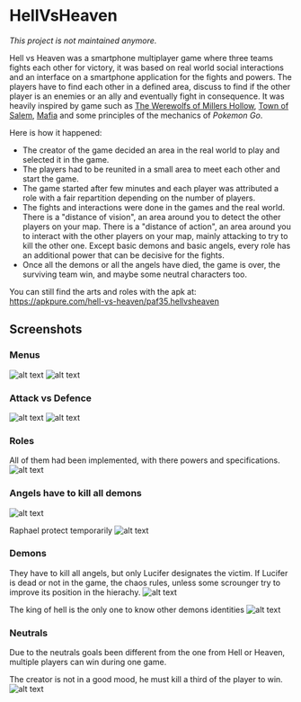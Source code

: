 # HellVsHeaven

*This project is not maintained anymore.*

Hell vs Heaven was a smartphone multiplayer game where three teams fights each other for victory, it was based on real world social interactions and an interface on a smartphone application for the fights and powers. The players have to find each other in a defined area, discuss to find if the other player is an enemies or an ally and eventually fight in consequence. It was heavily inspired by game such as [The Werewolfs of Millers Hollow](https://boardgamegeek.com/boardgame/25821/werewolves-millers-hollow), [Town of Salem](https://www.blankmediagames.com/), [Mafia](https://boardgamegeek.com/boardgame/284209/mafia) and some principles of the mechanics of *Pokemon Go*.

Here is how it happened:
- The creator of the game decided an area in the real world to play and selected it in the game. 
- The players had to be reunited in a small area to meet each other and start the game.
- The game started after few minutes and each player was attributed a role with a fair repartition depending on the number of players.
- The fights and interactions were done in the games and the real world.
    There is a "distance of vision", an area around you to detect the other players on your map.
    There is a "distance of action", an area around you to interact with the other players on your map, mainly attacking to try to kill the other one.
    Except basic demons and basic angels, every role has an additional power that can be decisive for the fights. 
- Once all the demons or all the angels have died, the game is over, the surviving team win, and maybe some neutral characters too.


You can still find the arts and roles with the apk at:
https://apkpure.com/hell-vs-heaven/paf35.hellvsheaven

## Screenshots

### Menus
![alt text](https://github.com/pauljfournier/HellVsHeaven/blob/main/Screenshots/Screenshot_Home.jpg?raw=true)
![alt text](https://github.com/pauljfournier/HellVsHeaven/blob/main/Screenshots/Screenshot_Main.jpg?raw=true)

### Attack vs Defence
![alt text](https://github.com/pauljfournier/HellVsHeaven/blob/main/Screenshots/Screenshot_Attack.jpg?raw=true)
![alt text](https://github.com/pauljfournier/HellVsHeaven/blob/main/Screenshots/Screenshot_Defence.jpg?raw=true)

### Roles

All of them had been implemented, with there powers and specifications.
![alt text](https://github.com/pauljfournier/HellVsHeaven/blob/main/Screenshots/Screenshot_Roles.jpg?raw=true)

### Angels have to kill all demons
![alt text](https://github.com/pauljfournier/HellVsHeaven/blob/main/Screenshots/Screenshot_Angel.jpg?raw=true)

Raphael protect temporarily
![alt text](https://github.com/pauljfournier/HellVsHeaven/blob/main/Screenshots/Screenshot_Raphael.jpg?raw=true)

### Demons 
They have to kill all angels, but only Lucifer designates the victim. If Lucifer is dead or not in the game, the chaos rules, unless some scrounger try to improve its position in the hierachy.
![alt text](https://github.com/pauljfournier/HellVsHeaven/blob/main/Screenshots/Screenshot_Demon.jpg?raw=true)

The king of hell is the only one to know other demons identities
![alt text](https://github.com/pauljfournier/HellVsHeaven/blob/main/Screenshots/Screenshot_Lucifer.jpg?raw=true)

### Neutrals
Due to the neutrals goals been different from the one from Hell or Heaven, multiple players can win during one game.

The creator is not in a good mood, he must kill a third of the player to win.
![alt text](https://github.com/pauljfournier/HellVsHeaven/blob/main/Screenshots/Screenshot_God.jpg?raw=true)
